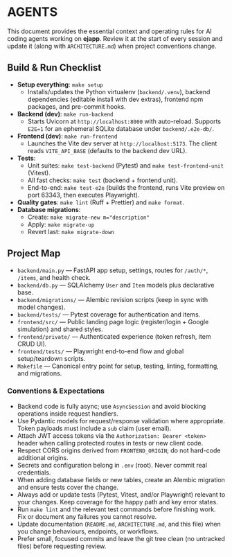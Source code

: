 # AGENTS

This document provides the essential context and operating rules for AI coding agents working on **ejapp**. Review it at the start of every session and update it (along with `ARCHITECTURE.md`) when project conventions change.

## Build & Run Checklist
- **Setup everything**: `make setup`
  - Installs/updates the Python virtualenv (`backend/.venv`), backend dependencies (editable install with dev extras), frontend npm packages, and pre-commit hooks.
- **Backend (dev)**: `make run-backend`
  - Starts Uvicorn at `http://localhost:8000` with auto-reload. Supports `E2E=1` for an ephemeral SQLite database under `backend/.e2e-db/`.
- **Frontend (dev)**: `make run-frontend`
  - Launches the Vite dev server at `http://localhost:5173`. The client reads `VITE_API_BASE` (defaults to the backend dev URL).
- **Tests**:
  - Unit suites: `make test-backend` (Pytest) and `make test-frontend-unit` (Vitest).
  - All fast checks: `make test` (backend + frontend unit).
  - End-to-end: `make test-e2e` (builds the frontend, runs Vite preview on port 63343, then executes Playwright).
- **Quality gates**: `make lint` (Ruff + Prettier) and `make format`.
- **Database migrations**:
  - Create: `make migrate-new m="description"`
  - Apply: `make migrate-up`
  - Revert last: `make migrate-down`

## Project Map
- `backend/main.py` — FastAPI app setup, settings, routes for `/auth/*`, `/items`, and health check.
- `backend/db.py` — SQLAlchemy `User` and `Item` models plus declarative base.
- `backend/migrations/` — Alembic revision scripts (keep in sync with model changes).
- `backend/tests/` — Pytest coverage for authentication and items.
- `frontend/src/` — Public landing page logic (register/login + Google simulation) and shared styles.
- `frontend/private/` — Authenticated experience (token refresh, item CRUD UI).
- `frontend/tests/` — Playwright end-to-end flow and global setup/teardown scripts.
- `Makefile` — Canonical entry point for setup, testing, linting, formatting, and migrations.

### Conventions & Expectations
- Backend code is fully async; use `AsyncSession` and avoid blocking operations inside request handlers.
- Use Pydantic models for request/response validation where appropriate. Token payloads must include a `sub` claim (user email).
- Attach JWT access tokens via the `Authorization: Bearer <token>` header when calling protected routes in tests or new client code.
- Respect CORS origins derived from `FRONTEND_ORIGIN`; do not hard-code additional origins.
- Secrets and configuration belong in `.env` (root). Never commit real credentials.
- When adding database fields or new tables, create an Alembic migration and ensure tests cover the change.
- Always add or update tests (Pytest, Vitest, and/or Playwright) relevant to your changes. Keep coverage for the happy path and key error states.
- Run `make lint` and the relevant test commands before finishing work. Fix or document any failures you cannot resolve.
- Update documentation (`README.md`, `ARCHITECTURE.md`, and this file) when you change behaviours, endpoints, or workflows.
- Prefer small, focused commits and leave the git tree clean (no untracked files) before requesting review.
